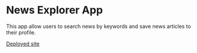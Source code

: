 # News Explorer App

This app allow users to search news by keywords and save news articles to their profile.

[Deployed site](https://jlcoding01.github.io/news-explorer-frontend/#/)
